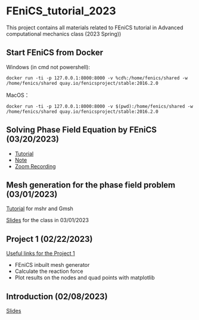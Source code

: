 
# FEniCS_tutorial_2023
This project contains all materials related to FEniCS tutorial in Advanced computational mechanics class (2023 Spring))
## Start FEniCS from Docker
Windows (in cmd not powershell):

    docker run -ti -p 127.0.0.1:8000:8000 -v %cd%:/home/fenics/shared -w /home/fenics/shared quay.io/fenicsproject/stable:2016.2.0

MacOS：

    docker run -ti -p 127.0.0.1:8000:8000 -v $(pwd):/home/fenics/shared -w /home/fenics/shared quay.io/fenicsproject/stable:2016.2.0

## Solving Phase Field Equation by FEniCS (03/20/2023)

- [Tutorial](https://github.com/YuxiangGao0321/FEniCS_tutorial_2023/blob/main/PhaseFieldDamage_FEniCS.md)
- [Note](https://github.com/YuxiangGao0321/FEniCS_tutorial_2023/blob/main/figs/Note_03202023.jpg?raw=true)
- [Zoom Recording](https://vanderbilt.zoom.us/rec/share/P6Z4lniGENnVe13MfrxiL13Tzgy6ykm3gYDY1WRBz5IJZppgP705C3BRH7vke0P-.mJmepQ_5fFidVP1B)

## Mesh generation for the phase field problem (03/01/2023)
[Tutorial](https://github.com/YuxiangGao0321/FEniCS_tutorial_2023/blob/main/MeshforCrack.md) for mshr and Gmsh

[Slides](https://github.com/YuxiangGao0321/FEniCS_tutorial_2023/blob/main/Slides_03012023.pdf) for the class in 03/01/2023
## Project 1 (02/22/2023)
[Useful links for the Project 1](https://github.com/YuxiangGao0321/FEniCS_tutorial_2023/blob/main/UsefulLink_Project1.md)

- FEniCS inbuilt mesh generator
- Calculate the reaction force
- Plot results on the nodes and quad points with matplotlib
## Introduction (02/08/2023)
[Slides](https://github.com/YuxiangGao0321/FEniCS_tutorial_2023/blob/main/Mesh%20generation%20and%20coding%20in%20FEniCS.pdf)
